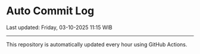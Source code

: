 # Auto Commit Log

Last updated: Friday, 03-10-2025 11:15 WIB

---

This repository is automatically updated every hour using GitHub Actions.
